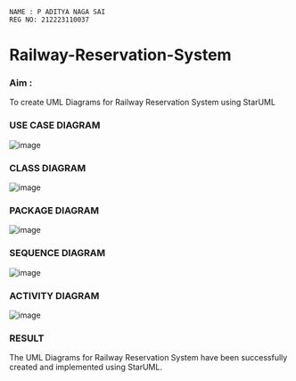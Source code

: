 ```
NAME : P ADITYA NAGA SAI
REG NO: 212223110037
```
# Railway-Reservation-System
### Aim :
To create UML Diagrams for Railway Reservation System using StarUML
### USE CASE DIAGRAM

![image](https://github.com/user-attachments/assets/d36a1a90-7691-4e59-a309-22efcd077c83)

### CLASS DIAGRAM
![image](https://github.com/user-attachments/assets/cf4fad2d-f6df-497d-a930-f3404b289443)


### PACKAGE DIAGRAM

![image](https://github.com/user-attachments/assets/d46722c0-def0-4f5e-ab6b-b98ddae9883d)

### SEQUENCE DIAGRAM
![image](https://github.com/user-attachments/assets/ff49a399-3fe9-4338-b488-82b1ce58cb2e)

### ACTIVITY DIAGRAM
![image](https://github.com/user-attachments/assets/21a61abd-7712-4db0-bb99-ab71e2c26c9a)
### RESULT
The UML Diagrams for Railway Reservation System have been successfully created and implemented using StarUML.
